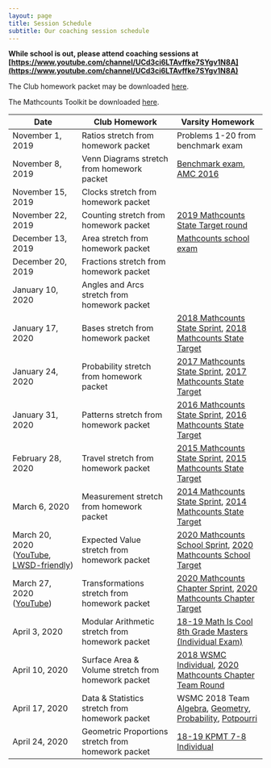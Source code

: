 ```yaml
---
layout: page
title: Session Schedule
subtitle: Our coaching session schedule
---
```


**While school is out, please attend coaching sessions at [https://www.youtube.com/channel/UCd3ci6LTAvffke7SYgv1N8A](https://www.youtube.com/channel/UCd3ci6LTAvffke7SYgv1N8A)**

The Club homework packet may be downloaded <a href="/files/Homework%20Packet.pdf">here</a>.

The Mathcounts Toolkit be downloaded <a href="/files/Mathcounts%20Toolkit.pdf">here</a>.

| Date | Club Homework | Varsity Homework |
| ------------- |-------------| ----|
|November 1, 2019 | Ratios stretch from homework packet | Problems 1-20 from benchmark exam
|November 8, 2019 | Venn Diagrams stretch from homework packet | <a href="/files/RMS%201920B%20Exam.pdf" target="_blank">Benchmark exam</a>, <a href="https://artofproblemsolving.com/wiki/index.php/2016_AMC_8_Problems" target="_blank">AMC 2016</a>
|November 15, 2019 | Clocks stretch from homework packet |
|November 22, 2019 | Counting stretch from homework packet | <a href="https://www.mathcounts.org/sites/default/files/2019%20State%20Competition%20Target%20Round.pdf">2019 Mathcounts State Target round</a> 
|December 13, 2019 | Area stretch from homework packet | <a href="/files/RMS%201920M%20Exam.pdf" target="_blank">Mathcounts school exam</a>
|December 20, 2019 | Fractions stretch from homework packet | 
|January 10, 2020 | Angles and Arcs stretch from homework packet | 
|January 17, 2020 | Bases stretch from homework packet | <a href="https://www.mathcounts.org/sites/default/files/u5328/2018%20State%20Sprint%20Round.pdf" target="_blank">2018 Mathcounts State Sprint</a>, <a href="https://www.mathcounts.org/sites/default/files/u5328/2018%20State%20Target%20Round.pdf" target="_blank">2018 Mathcounts State Target</a>
|January 24, 2020 | Probability stretch from homework packet | <a href="https://www.mathcounts.org/sites/default/files/u5328/2017%20State%20Sprint%20Round.pdf" target="_blank">2017 Mathcounts State Sprint</a>, <a href="https://www.mathcounts.org/sites/default/files/u5328/2017%20State%20Target%20Round.pdf" target="_blank">2017 Mathcounts State Target</a>
|January 31, 2020 | Patterns stretch from homework packet | <a href="https://www.mathcounts.org/sites/default/files/u1706/2016%20State%20Sprint.pdf" target="_blank">2016 Mathcounts State Sprint</a>, <a href="https://www.mathcounts.org/sites/default/files/u1706/2016%20State%20Target.pdf" target="_blank">2016 Mathcounts State Target</a>
|February 28, 2020 | Travel stretch from homework packet | <a href="https://www.scarsdaleschools.k12.ny.us/cms/lib5/NY01001205/Centricity/Domain/398/2015%20State%20Competition%20Sprint%20Round.pdf" target="_blank">2015 Mathcounts State Sprint</a>, <a href="https://www.scarsdaleschools.k12.ny.us/cms/lib5/NY01001205/Centricity/Domain/398/2015%20State%20Competition%20Target%20Round.pdf" target="_blank">2015 Mathcounts State Target</a>
|March 6, 2020 | Measurement stretch from homework packet | <a href="https://samsmathclub.com/Forum/index.php?action=dlattach;topic=35.0;attach=43">2014 Mathcounts State Sprint</a>, <a href="https://samsmathclub.com/Forum/index.php?action=dlattach;topic=35.0;attach=44">2014 Mathcounts State Target</a>
|March 20, 2020 (<a href="https://www.youtube.com/watch?v=lbaG5jKTAY4" target="_blank">YouTube</a>, <a href="https://sharplogic.blob.core.windows.net/share/RMSMC/202003-VirtualCoachingSession.mp4" target="_blank">LWSD-friendly</a>) | Expected Value stretch from homework packet | <a href="https://www.mathcounts.org/sites/default/files/2020%20School%20Competition%20Sprint%20Round.pdf" target="_blank">2020 Mathcounts School Sprint</a>, <a href="https://www.mathcounts.org/sites/default/files/2020%20School%20Competition%20Target%20Round.pdf" target="_blank">2020 Mathcounts School Target</a>
|March 27, 2020  (<a href="https://www.youtube.com/watch?v=lbaG5jKTAY4" target="_blank">YouTube</a>)  | Transformations stretch from homework packet | <a href="https://www.mathcounts.org/sites/default/files/2020%20Chapter%20Competition%20Sprint%20Round.pdf" target="_blank">2020 Mathcounts Chapter Sprint</a>, <a href="https://www.mathcounts.org/sites/default/files/2020%20Chapter%20Competition%20Target%20Round.pdf" target="_blank">2020 Mathcounts Chapter Target</a>
|April 3, 2020 | Modular Arithmetic stretch from homework packet | <a href="http://academicsarecool.com/assets/samples/18-19Masters8.pdf" target="_blank">18-19 Math Is Cool 8th Grade Masters (Individual Exam)</a>
|April 10, 2020 | Surface Area & Volume stretch from homework packet | <a href="https://core-docs.s3.amazonaws.com/documents/asset/uploaded_file/194933/individual8.pdf" target="_blank">2018 WSMC Individual</a>, <a href="https://www.mathcounts.org/sites/default/files/2020%20Chapter%20Competition%20Team%20Round.pdf" target="_blank">2020 Mathcounts Chapter Team Round</a>
|April 17, 2020 | Data & Statistics stretch from homework packet | WSMC 2018 Team <a href="https://core-docs.s3.amazonaws.com/documents/asset/uploaded_file/194930/algebra8.pdf" target="_blank">Algebra</a>, <a href="https://core-docs.s3.amazonaws.com/documents/asset/uploaded_file/194929/geometry8.pdf" target="_blank">Geometry</a>, <a href="https://core-docs.s3.amazonaws.com/documents/asset/uploaded_file/194931/probability8.pdf" target="_blank">Probability</a>, <a href="https://core-docs.s3.amazonaws.com/documents/asset/uploaded_file/194928/potpourri8.pdf" target="_blank">Potpourri</a>
|April 24, 2020 | Geometric Proportions stretch from homework packet | <a href="https://newport-math-club.nyc3.digitaloceanspaces.com/past-kpmt/kpmt2018-19.zip" target="_blank">18-19 KPMT 7-8 Individual</a>
